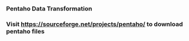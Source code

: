 ### Pentaho Data Transformation 
###  Visit https://sourceforge.net/projects/pentaho/ to download pentaho files 
